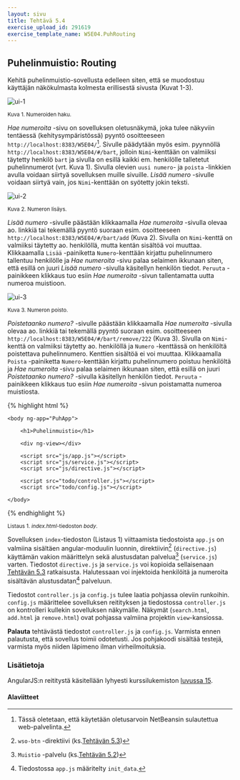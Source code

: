 ```yaml
---
layout: sivu
title: Tehtävä 5.4
exercise_upload_id: 291619
exercise_template_name: W5E04.PuhRouting
---
```


## Puhelinmuistio: Routing 

Kehitä puhelinmuistio-sovellusta edelleen siten, että se muodostuu käyttäjän näkökulmasta kolmesta erillisestä sivusta (Kuvat 1-3).

![ui-1](../img/w5e04-1.png "ui-1")

<small>Kuva 1. Numeroiden haku.</small>

*Hae numeroita* -sivu on sovelluksen oletusnäkymä, joka tulee näkyviin tentäessä (kehitysympäristössä) pyyntö osoitteeseen `http://localhost:8383/W5E04/`[^1]. Sivulle päädytään myös esim. pyynnöllä `http://localhost:8383/W5E04/#/bart`, jolloin `Nimi`-kenttään on valmiiksi täytetty henkilö `bart` ja sivulla on esillä kaikki em. henkilölle talletetut puhelinnumerot (vrt. Kuva 1). Sivulla olevien `uusi numero`- ja `poista` -linkkien avulla voidaan siirtyä sovelluksen muille sivuille. *Lisää numero* -sivulle voidaan siirtyä vain, jos `Nimi`-kenttään on syötetty jokin teksti.

[^1]: Tässä oletetaan, että käytetään oletusarvoin NetBeansin sulautettua web-palvelinta.

![ui-2](../img/w5e04-2.png "ui-2")

<small>Kuva 2. Numeron lisäys.</small>

*Lisää numero* -sivulle päästään klikkaamalla *Hae numeroita* -sivulla olevaa ao. linkkiä tai tekemällä pyyntö suoraan esim. osoitteeseen `http://localhost:8383/W5E04/#/bart/add` (Kuva 2). Sivulla on `Nimi`-kenttä on valmiiksi täytetty ao. henkilöllä, mutta kentän sisältöä voi muuttaa. Klikkaamalla `Lisää` -painiketta `Numero`-kenttään kirjattu puhelinnumero tallentuu henkilölle ja *Hae numeroita* -sivu palaa selaimen ikkunaan siten, että esillä on juuri *Lisää numero* -sivulla käsitellyn henkilön tiedot. `Peruuta` -painikkeen klikkaus tuo esiin *Hae numeroita* -sivun tallentamatta uutta numeroa muistioon.

![ui-3](../img/w5e04-3.png "ui-3")

<small>Kuva 3. Numeron poisto.</small>

*Poistetaanko numero?* -sivulle päästään klikkaamalla *Hae numeroita* -sivulla olevaa ao. linkkiä tai tekemällä pyyntö suoraan esim. osoitteeseen `http://localhost:8383/W5E04/#/bart/remove/222` (Kuva 3). Sivulla on `Nimi`-kenttä on valmiiksi täytetty ao. henkilöllä ja `Numero` -kenttässä on henkilöltä poistettava puhelinnumero. Kenttien sisältöä ei voi muuttaa. Klikkaamalla `Poista` -painiketta `Numero`-kenttään kirjattu puhelinnumero poistuu henkilöltä ja *Hae numeroita* -sivu palaa selaimen ikkunaan siten, että esillä on juuri *Poistetaanko numero?* -sivulla käsitellyn henkilön tiedot. `Peruuta` -painikkeen klikkaus tuo esiin *Hae numeroita* -sivun poistamatta numeroa muistiosta.


{% highlight html %}

    <body ng-app="PuhApp">

        <h1>Puhelinmuistio</h1>

        <div ng-view></div>

        <script src="js/app.js"></script>
        <script src="js/service.js"></script>
        <script src="js/directive.js"></script>

        <script src="todo/controller.js"></script>
        <script src="todo/config.js"></script>

    </body>

{% endhighlight %}

<small>Listaus 1. *index.html*-tiedoston *body*.</small>

Sovelluksen `index`-tiedoston (Listaus 1) viittaamista tiedostoista `app.js` on valmiina sisältäen angular-moduulin luonnin, direktiivin[^2] (`directive.js`) käyttämän vakion määrittelyn sekä alustusdatan palvelua[^3] (`service.js`) varten. Tiedostot `directive.js` ja `service.js` voi kopioida sellaisenaan [Tehtävän 5.3](../tehtava53) ratkaisusta. Halutessaan voi injektoida henkilöitä ja numeroita sisältävän alustusdatan[^4] palveluun.

Tiedostot `controller.js` ja `config.js` tulee laatia pohjassa oleviin runkoihin. `config.js` määrittelee sovelluksen reitityksen ja tiedostossa `controller.js` on kontrolleri kullekin sovelluksen näkymälle. Näkymät (`search.html`, `add.html` ja `remove.html`) ovat pohjassa valmiina projektin `view`-kansiossa.

[^2]: `wso-btn` -direktiivi (ks.[Tehtävän 5.3](../tehtava53)) 
[^3]: `Muistio` -palvelu (ks.[Tehtävän 5.2](../tehtava52))
[^4]: Tiedostossa `app.js` määritelty `init_data`.

**Palauta** tehtävästä tiedostot `controller.js` ja `config.js`. Varmista ennen palautusta, että sovellus toimii odotetusti. Jos pohjakoodi sisältää testejä, varmista myös niiden läpimeno ilman virheilmoituksia.


### Lisätietoja

AngularJS:n reititystä käsitellään lyhyesti kurssilukemiston [luvussa 15][weso-15]. 

[weso-15]: {{site.baseurl}}/weso/#15-Reititys-Angularissa



#### Alaviitteet
